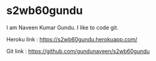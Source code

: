 # s2wb60gundu

I am Naveen Kumar Gundu. I like to code git.

Heroku link : https://s2wb60gundu.herokuapp.com/

Git link :  https://github.com/gundunaveen/s2wb60gundu
